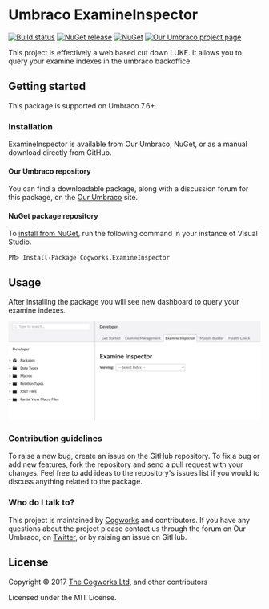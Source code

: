 # Umbraco ExamineInspector

[![Build status](https://ci.appveyor.com/api/projects/status/xi37v81yqo7vhg4d/branch/master?svg=true)](https://ci.appveyor.com/project/Cogworks/examineinspector/branch/master)
[![NuGet release](https://img.shields.io/nuget/v/Cogworks.ExamineInspector.svg)](https://www.nuget.org/packages/Cogworks.ExamineInspector)
[![NuGet](https://img.shields.io/nuget/dt/Cogworks.ExamineInspector.svg)](https://www.nuget.org/packages/Cogworks.ExamineInspector)
[![Our Umbraco project page](https://img.shields.io/badge/our-umbraco-orange.svg)](https://our.umbraco.org/projects/backoffice-extensions/examine-inspector/)

This project is effectively a web based cut down LUKE. It allows you to query your examine indexes in the umbraco backoffice.

## Getting started

This package is supported on Umbraco 7.6+.

### Installation

ExamineInspector is available from Our Umbraco, NuGet, or as a manual download directly from GitHub.

#### Our Umbraco repository
You can find a downloadable package, along with a discussion forum for this package, on the [Our Umbraco](https://our.umbraco.org/projects/website-utilities/ExamineInspector/) site.

#### NuGet package repository
To [install from NuGet](https://www.nuget.org/packages/Cogworks.ExamineInspector/), run the following command in your instance of Visual Studio.

    PM> Install-Package Cogworks.ExamineInspector

## Usage

After installing the package you will see new dashboard to query your examine indexes.

![ExamineInspector New Tab](docs/img/new-tab.jpg?raw=true)


### Contribution guidelines

To raise a new bug, create an issue on the GitHub repository. To fix a bug or add new features, fork the repository and send a pull request with your changes. Feel free to add ideas to the repository's issues list if you would to discuss anything related to the package.

### Who do I talk to?
This project is maintained by [Cogworks](http://www.thecogworks.com/) and contributors. If you have any questions about the project please contact us through the forum on Our Umbraco, on [Twitter](https://twitter.com/cogworks), or by raising an issue on GitHub.

## License

Copyright &copy; 2017 [The Cogworks Ltd](https://www.thecogworks.com/), and other contributors

Licensed under the MIT License.